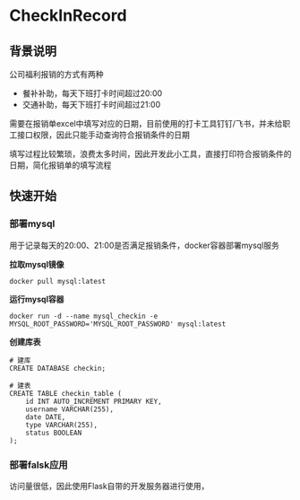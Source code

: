 # CheckInRecord


## 背景说明

公司福利报销的方式有两种

- 餐补补助，每天下班打卡时间超过20:00
- 交通补助，每天下班打卡时间超过21:00

需要在报销单excel中填写对应的日期，目前使用的打卡工具钉钉/飞书，并未给职工接口权限，因此只能手动查询符合报销条件的日期

填写过程比较繁琐，浪费太多时间，因此开发此小工具，直接打印符合报销条件的日期，简化报销单的填写流程



## 快速开始



### 部署mysql

用于记录每天的20:00、21:00是否满足报销条件，docker容器部署mysql服务

**拉取mysql镜像**

```shell
docker pull mysql:latest
```

**运行mysql容器**

```shell
docker run -d --name mysql_checkin -e MYSQL_ROOT_PASSWORD='MYSQL_ROOT_PASSWORD' mysql:latest
```

**创建库表**

```mysql
# 建库
CREATE DATABASE checkin;

# 建表
CREATE TABLE checkin_table (
    id INT AUTO_INCREMENT PRIMARY KEY,
    username VARCHAR(255),
    date DATE,
    type VARCHAR(255),
    status BOOLEAN
);
```



### 部署falsk应用

访问量很低，因此使用Flask自带的开发服务器进行使用，




